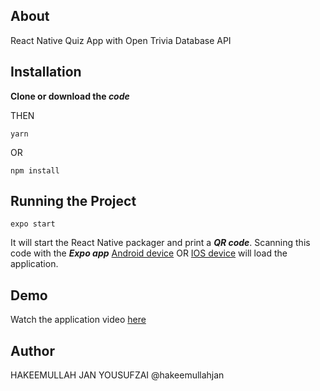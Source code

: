 ## About
React Native Quiz App with Open Trivia Database API

## Installation
**Clone or download the _code_** 

THEN

```
yarn
```

OR

```
npm install
```

## Running the Project

```
expo start
```

It will start the React Native packager and print a **_QR code_**. Scanning this code with the **_Expo app_** [Android device](https://play.google.com/store/apps/details?id=host.exp.exponent&hl=en) OR [IOS device](https://apps.apple.com/us/app/expo-client/id982107779) will load
the application.

## Demo

Watch the application video [here](https://drive.google.com/drive/folders/154LcdIYMcOao6_sj7hTHSwoACorZ0jwq)

## Author
HAKEEMULLAH JAN YOUSUFZAI @hakeemullahjan
